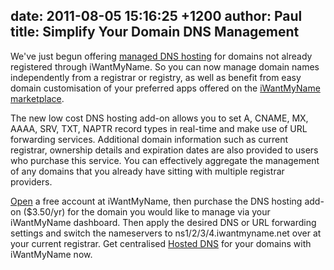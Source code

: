 date: 2011-08-05 15:16:25 +1200
author: Paul
title: Simplify Your Domain DNS Management
----

We've just begun offering [managed DNS hosting](https://iwantmyname.co.nz/dns) for domains not already registered through iWantMyName. So you can now manage domain names independently from a registrar or registry, as well as benefit from easy domain customisation of your preferred apps offered on the [iWantMyName marketplace](https://iwantmyname.co.nz/services).

The new low cost DNS hosting add-on allows you to set A, CNAME, MX, AAAA, SRV, TXT, NAPTR record types in real-time and make use of URL forwarding services. Additional domain information such as current registrar, ownership details and expiration dates are also provided to users who purchase this service. You can effectively aggregate the management of any domains that you already 
have sitting with multiple registrar providers.

[Open](https://iwantmyname.co.nz/signin) a free account at iWantMyName, then purchase the DNS hosting add-on ($3.50/yr) for the domain you would like to manage via your iWantMyName dashboard. Then apply the desired DNS or URL forwarding settings and switch the nameservers to ns1/2/3/4.iwantmyname.net over at your current registrar. Get centralised [Hosted DNS](https://iwantmyname.co.nz/dns) for your domains with iWantMyName now.
